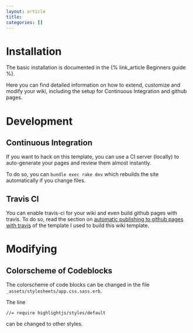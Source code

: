```yaml
---
layout: article
title:
categories: []
---
```




# Installation

The basic installation is documented in the
{% link_article Beginners guide %}.

Here you can find detailed information on how to extend, customize and modify
your wiki, including the setup for Continuous Integration and github pages.

# Development

## Continuous Integration

If you want to hack on this template, you can use a CI server (locally) to
auto-generate your pages and review them almost instantly.

To do so, you can `bundle exec rake dev` which rebuilds the site automatically
if you change files.

## Travis CI

You can enable travis-ci for your wiki and even build github pages with
travis. To do so, read the section on
[automatic publishing to github pages with travis](https://github.com/razor-x/jekyll-and-zurb#automatic-publishing-to-github-pages-with-travis-ci)
of the template I used to build this wiki template.



# Modifying

## Colorscheme of Codeblocks

The colorscheme of code blocks can be changed in the
file `_assets/stylesheets/app.css.sass.erb`.

The line

```
//= require highlightjs/styles/default
```

can be changed to other styles.
